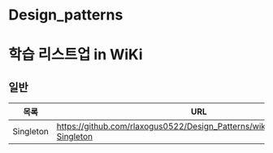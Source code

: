 # Design_patterns

# 학습 리스트업 in WiKi

## 일반 

| 목록 | URL |
| ------ | ------ |
| Singleton | https://github.com/rlaxogus0522/Design_Patterns/wiki/%5BPattern%5D-Singleton|
